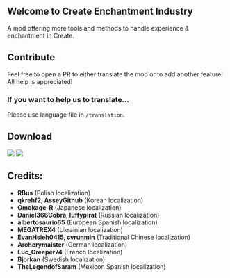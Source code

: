 ## Welcome to **Create Enchantment Industry**
A mod offering more tools and methods to handle experience & enchantment in Create.

## Contribute
Feel free to open a PR to either translate the mod or to add another feature! All help is appreciated!
### If you want to help us to translate...
Please use language file in `/translation`.

## Download
[<img src="https://cdn.jsdelivr.net/npm/@intergrav/devins-badges@3/assets/cozy/available/curseforge_vector.svg">](https://www.curseforge.com/minecraft/mc-mods/create-enchantment-industry) [<img src="https://cdn.jsdelivr.net/npm/@intergrav/devins-badges@3/assets/cozy/available/modrinth_vector.svg">](https://modrinth.com/mod/create-enchantment-industry)

## Credits:
 - **RBus** (Polish localization)
 - **qkrehf2, AsseyGithub** (Korean localization)
 - **Omokage-R** (Japanese localization)
 - **Daniel366Cobra, luffypirat** (Russian localization)
 - **albertosaurio65** (European Spanish localization)
 - **MEGATREX4** (Ukrainian localization)
 - **EvanHsieh0415, cvrunmin** (Traditional Chinese localization)
 - **Archerymaister** (German localization)
 - **Luc_Creeper74** (French localization)
 - **Bjorkan** (Swedish localization)
 - **TheLegendofSaram** (Mexicon Spanish localization)
